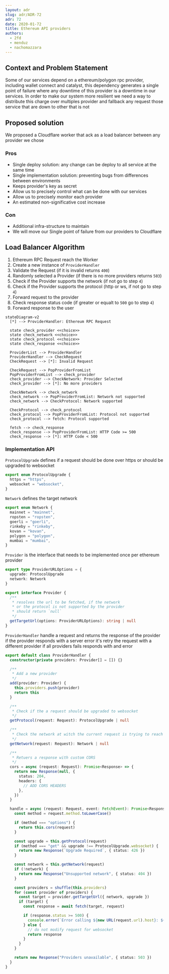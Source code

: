 ```yaml
---
layout: adr
slug: adr/ADR-72
adr: 72
date: 2020-01-72
title: Ethereum API providers
authors:
  - 2fd
  - menduz
  - nachomazzara
---
```


## Context and Problem Statement

Some of our services depend on a ethereum/polygon rpc provider, including wallet connect and catalyst, this dependency generates a single point of failure where any downtime of this provider is a downtime in our services. In order to make our system more resilient we need a way to distribute this charge over multiples provider and fallback any request those service that are down to other that is not

## Proposed solution

We proposed a Cloudflare worker that ack as a load balancer between any provider we chose

### Pros

- Single deploy solution: any change can be deploy to all service at the same time
- Single implementation solution: preventing bugs from differences between environments
- Keeps provider's key as secret
- Allow us to precisely control what can be done with our services
- Allow us to precisely monitor each provider
- An estimated non-significative cost increase

### Con

- Additional infra-structure to maintain
- We will move our Single point of failure from our providers to Cloudflare

## Load Balancer Algorithm

1. Ethereum RPC Request reach the Worker
2. Create a new instance of `ProviderHandler`
3. Validate the Request (if it is invalid returns `400`)
4. Randomly selected a Provider (if there is no more providers returns `503`)
5. Check if the Provider supports the network (if not go to step `4`)
6. Check if the Provider supports the protocol (http or ws, if not go to step `4`)
7. Forward request to the provider
8. Check response status code (if greater or equalt to `500` go to step `4`)
9. Forward response to the user

```mermaid
stateDiagram-v2
  [*] --> ProviderHandler: Ethereum RPC Request

  state check_provider <<choice>>
  state check_network <<choice>>
  state check_protocol <<choice>>
  state check_response <<choice>>

  ProviderList --> ProviderHandler
  ProviderHandler --> CheckRequest
  CheckRequest --> [*]: Invalid Request

  CheckRequest --> PopProviderFromList
  PopProviderFromList --> check_provider
  check_provider --> CheckNetwork: Provider Selected
  check_provider --> [*]: No more providers

  CheckNetwork --> check_network
  check_network --> PopProviderFromList: Network not supported
  check_network --> CheckProtocol: Network supported

  CheckProtocol --> check_protocol
  check_protocol --> PopProviderFromList: Protocol not supported
  check_protocol --> fetch: Protocol supported

  fetch --> check_response
  check_response --> PopProviderFromList: HTTP Code >= 500
  check_response --> [*]: HTTP Code < 500
```

### Implementation API

`ProtocolUpgrade` defines if a request should be done over https or should be upgraded to websocket

```ts
export enum ProtocolUpgrade {
  https = "https",
  websocket = "websocket",
}
```

`Network` defines the target network

```ts
export enum Network {
  mainnet = "mainnet",
  ropsten = "ropsten",
  goerli = "goerli",
  rinkeby = "rinkeby",
  kovan = "kovan",
  polygon = "polygon",
  mumbai = "mumbai",
}
```

`Provider` is the interface that needs to be implemented once per ethereum provider

```ts
export type ProviderURLOptions = {
  upgrade: ProtocolUpgrade
  network: Network
}

export interface Provider {
  /**
   * resolves the url to be fetched, if the network
   * or the protocol is not supported by the provider
   * should return `null`
   */
  getTargetUrl(options: ProviderURLOptions): string | null
}
```

`ProviderHandler` handle a request and returns the response of the provider if the provider responds with a server error it's retry the request with a different provider if all providers fails responds with and error

```ts
export default class ProviderHandler {
  constructor(private providers: Provider[] = []) {}

  /**
   * Add a new provider
   */
  add(provider: Provider) {
    this.providers.push(provider)
    return this
  }

  /**
   * Check if the a request should be upgraded to websocket
   */
  getProtocol(request: Request): ProtocolUpgrade | null

  /**
   * Check the network at witch the current request is trying to reach
   */
  getNetwork(request: Request): Network | null

  /**
   * Retuers a response with custom CORS
   */
  cors = async (request: Request): Promise<Response> => {
    return new Response(null, {
      status: 204,
      headers: {
        // ADD CORS HEADERS
      },
    })
  }

  handle = async (request: Request, event: FetchEvent): Promise<Response> => {
    const method = request.method.toLowerCase()

    if (method === "options") {
      return this.cors(request)
    }

    const upgrade = this.getProtocol(request)
    if (method === "get" && upgrade !== ProtocolUpgrade.websocket) {
      return new Response(`Upgrade Required`, { status: 426 })
    }

    const network = this.getNetwork(request)
    if (!network) {
      return new Response("Unsupported network", { status: 404 })
    }

    const providers = shuffle(this.providers)
    for (const provider of providers) {
      const target = provider.getTargetUrl({ network, upgrade })
      if (target) {
        const response = await fetch(target, request)

        if (response.status >= 500) {
          console.error(`Error calling ${new URL(request.url).host}: ${response.status} ${response.statusText}`)
        } else {
          // do not modify request for websocket
          return response
        }
      }
    }

    return new Response("Providers unavailable", { status: 503 })
  }
}
```
